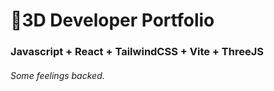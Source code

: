 # 🚀3D Developer Portfolio

### Javascript + React + TailwindCSS + Vite + ThreeJS
###### Some feelings backed.

